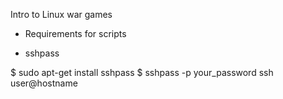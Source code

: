 Intro to Linux war games

* Requirements for scripts 
- sshpass

$ sudo apt-get install sshpass
$ sshpass -p your_password ssh user@hostname


